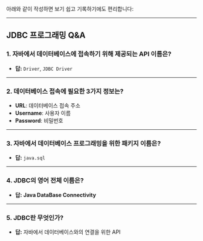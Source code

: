 아래와 같이 작성하면 보기 쉽고 기록하기에도 편리합니다:

---

## JDBC 프로그래밍 Q&A

### 1. 자바에서 데이터베이스에 접속하기 위해 제공되는 API 이름은?
- **답:** `Driver`, `JDBC Driver`

---

### 2. 데이터베이스 접속에 필요한 3가지 정보는?
- **URL**: 데이터베이스 접속 주소
- **Username**: 사용자 이름
- **Password**: 비밀번호

---

### 3. 자바에서 데이터베이스 프로그래밍을 위한 패키지 이름은?
- **답:** `java.sql`

---

### 4. JDBC의 영어 전체 이름은?
- **답:** **Java DataBase Connectivity**

---

### 5. JDBC란 무엇인가?
- **답:** 자바에서 데이터베이스와의 연결을 위한 API


